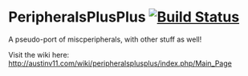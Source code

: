 PeripheralsPlusPlus [![Build Status](http://167.114.66.98:8080/buildStatus/icon?job=Peripherals++&.png)](http://167.114.66.98:8080/job/Peripherals++/)
===================

A pseudo-port of miscperipherals, with other stuff as well!

Visit the wiki here: http://austinv11.com/wiki/peripheralsplusplus/index.php/Main_Page
